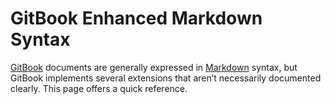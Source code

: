 # GitBook Enhanced Markdown Syntax

[GitBook] documents are generally expressed in [Markdown] syntax, but GitBook
implements several extensions that aren’t necessarily documented clearly. This
page offers a quick reference.

[GitBook]: https://docs.gitbook.com/
[Markdown]: https://www.markdownguide.org/
